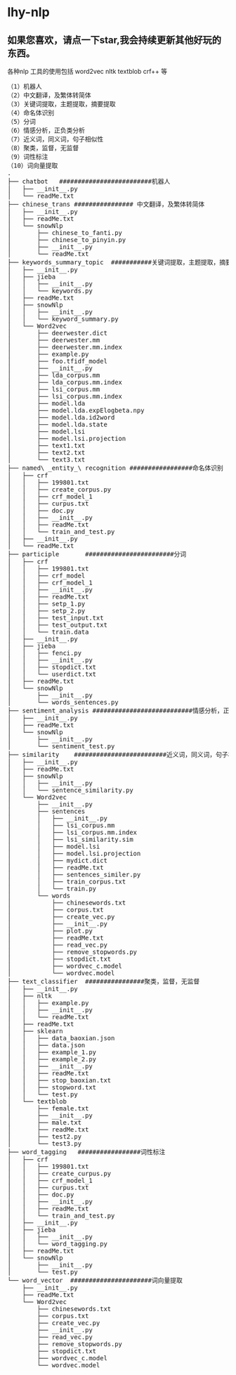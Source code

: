 # lhy-nlp

## 如果您喜欢，请点一下star,我会持续更新其他好玩的东西。
各种nlp 工具的使用包括 word2vec nltk textblob crf++ 等
<pre name="code" class="python">（1）机器人
（2）中文翻译，及繁体转简体
（3）关键词提取，主题提取，摘要提取
（4）命名体识别
（5）分词
（6）情感分析，正负类分析
（7）近义词，同义词，句子相似性
（8）聚类，监督，无监督
（9）词性标注
（10）词向量提取
.
├── chatbot   #########################机器人
│&nbsp;&nbsp; ├── __init__.py
│&nbsp;&nbsp; └── readMe.txt
├── chinese_trans ################ 中文翻译，及繁体转简体
│&nbsp;&nbsp; ├── __init__.py
│&nbsp;&nbsp; ├── readMe.txt
│&nbsp;&nbsp; └── snowNlp
│&nbsp;&nbsp;     ├── chinese_to_fanti.py
│&nbsp;&nbsp;     ├── chinese_to_pinyin.py
│&nbsp;&nbsp;     ├── __init__.py
│&nbsp;&nbsp;     └── readMe.txt
├── keywords_summary_topic  ###########关键词提取，主题提取，摘要提取
│&nbsp;&nbsp; ├── __init__.py
│&nbsp;&nbsp; ├── jieba
│&nbsp;&nbsp; │&nbsp;&nbsp; ├── __init__.py
│&nbsp;&nbsp; │&nbsp;&nbsp; └── keywords.py
│&nbsp;&nbsp; ├── readMe.txt
│&nbsp;&nbsp; ├── snowNlp
│&nbsp;&nbsp; │&nbsp;&nbsp; ├── __init__.py
│&nbsp;&nbsp; │&nbsp;&nbsp; └── keyword_summary.py
│&nbsp;&nbsp; └── Word2vec
│&nbsp;&nbsp;     ├── deerwester.dict
│&nbsp;&nbsp;     ├── deerwester.mm
│&nbsp;&nbsp;     ├── deerwester.mm.index
│&nbsp;&nbsp;     ├── example.py
│&nbsp;&nbsp;     ├── foo.tfidf_model
│&nbsp;&nbsp;     ├── __init__.py
│&nbsp;&nbsp;     ├── lda_corpus.mm
│&nbsp;&nbsp;     ├── lda_corpus.mm.index
│&nbsp;&nbsp;     ├── lsi_corpus.mm
│&nbsp;&nbsp;     ├── lsi_corpus.mm.index
│&nbsp;&nbsp;     ├── model.lda
│&nbsp;&nbsp;     ├── model.lda.expElogbeta.npy
│&nbsp;&nbsp;     ├── model.lda.id2word
│&nbsp;&nbsp;     ├── model.lda.state
│&nbsp;&nbsp;     ├── model.lsi
│&nbsp;&nbsp;     ├── model.lsi.projection
│&nbsp;&nbsp;     ├── text1.txt
│&nbsp;&nbsp;     ├── text2.txt
│&nbsp;&nbsp;     └── text3.txt
├── named\ _entity_\ recognition #################命名体识别
│&nbsp;&nbsp; ├── crf
│&nbsp;&nbsp; │&nbsp;&nbsp; ├── 199801.txt
│&nbsp;&nbsp; │&nbsp;&nbsp; ├── create_corpus.py
│&nbsp;&nbsp; │&nbsp;&nbsp; ├── crf_model_1
│&nbsp;&nbsp; │&nbsp;&nbsp; ├── curpus.txt
│&nbsp;&nbsp; │&nbsp;&nbsp; ├── doc.py
│&nbsp;&nbsp; │&nbsp;&nbsp; ├── __init__.py
│&nbsp;&nbsp; │&nbsp;&nbsp; ├── readMe.txt
│&nbsp;&nbsp; │&nbsp;&nbsp; └── train_and_test.py
│&nbsp;&nbsp; ├── __init__.py
│&nbsp;&nbsp; └── readMe.txt
├── participle       ########################分词
│&nbsp;&nbsp; ├── crf
│&nbsp;&nbsp; │&nbsp;&nbsp; ├── 199801.txt
│&nbsp;&nbsp; │&nbsp;&nbsp; ├── crf_model
│&nbsp;&nbsp; │&nbsp;&nbsp; ├── crf_model_1
│&nbsp;&nbsp; │&nbsp;&nbsp; ├── __init__.py
│&nbsp;&nbsp; │&nbsp;&nbsp; ├── readMe.txt
│&nbsp;&nbsp; │&nbsp;&nbsp; ├── setp_1.py
│&nbsp;&nbsp; │&nbsp;&nbsp; ├── setp_2.py
│&nbsp;&nbsp; │&nbsp;&nbsp; ├── test_input.txt
│&nbsp;&nbsp; │&nbsp;&nbsp; ├── test_output.txt
│&nbsp;&nbsp; │&nbsp;&nbsp; └── train.data
│&nbsp;&nbsp; ├── __init__.py
│&nbsp;&nbsp; ├── jieba
│&nbsp;&nbsp; │&nbsp;&nbsp; ├── fenci.py
│&nbsp;&nbsp; │&nbsp;&nbsp; ├── __init__.py
│&nbsp;&nbsp; │&nbsp;&nbsp; ├── stopdict.txt
│&nbsp;&nbsp; │&nbsp;&nbsp; └── userdict.txt
│&nbsp;&nbsp; ├── readMe.txt
│&nbsp;&nbsp; └── snowNlp
│&nbsp;&nbsp;     ├── __init__.py
│&nbsp;&nbsp;     └── words_sentences.py
├── sentiment_analysis ###########################情感分析，正负类分析
│&nbsp;&nbsp; ├── __init__.py
│&nbsp;&nbsp; ├── readMe.txt
│&nbsp;&nbsp; └── snowNlp
│&nbsp;&nbsp;     ├── __init__.py
│&nbsp;&nbsp;     └── sentiment_test.py
├── similarity    #########################近义词，同义词，句子相似性
│&nbsp;&nbsp; ├── __init__.py
│&nbsp;&nbsp; ├── readMe.txt
│&nbsp;&nbsp; ├── snowNlp
│&nbsp;&nbsp; │&nbsp;&nbsp; ├── __init__.py
│&nbsp;&nbsp; │&nbsp;&nbsp; └── sentence_similarity.py
│&nbsp;&nbsp; └── Word2vec
│&nbsp;&nbsp;     ├── __init__.py
│&nbsp;&nbsp;     ├── sentences
│&nbsp;&nbsp;     │&nbsp;&nbsp; ├── __init__.py
│&nbsp;&nbsp;     │&nbsp;&nbsp; ├── lsi_corpus.mm
│&nbsp;&nbsp;     │&nbsp;&nbsp; ├── lsi_corpus.mm.index
│&nbsp;&nbsp;     │&nbsp;&nbsp; ├── lsi_similarity.sim
│&nbsp;&nbsp;     │&nbsp;&nbsp; ├── model.lsi
│&nbsp;&nbsp;     │&nbsp;&nbsp; ├── model.lsi.projection
│&nbsp;&nbsp;     │&nbsp;&nbsp; ├── mydict.dict
│&nbsp;&nbsp;     │&nbsp;&nbsp; ├── readMe.txt
│&nbsp;&nbsp;     │&nbsp;&nbsp; ├── sentences_similer.py
│&nbsp;&nbsp;     │&nbsp;&nbsp; ├── train_corpus.txt
│&nbsp;&nbsp;     │&nbsp;&nbsp; └── train.py
│&nbsp;&nbsp;     └── words
│&nbsp;&nbsp;         ├── chinesewords.txt
│&nbsp;&nbsp;         ├── corpus.txt
│&nbsp;&nbsp;         ├── create_vec.py
│&nbsp;&nbsp;         ├── __init__.py
│&nbsp;&nbsp;         ├── plot.py
│&nbsp;&nbsp;         ├── readMe.txt
│&nbsp;&nbsp;         ├── read_vec.py
│&nbsp;&nbsp;         ├── remove_stopwords.py
│&nbsp;&nbsp;         ├── stopdict.txt
│&nbsp;&nbsp;         ├── wordvec_c.model
│&nbsp;&nbsp;         └── wordvec.model
├── text_classifier  ################聚类，监督，无监督
│&nbsp;&nbsp; ├── __init__.py
│&nbsp;&nbsp; ├── nltk
│&nbsp;&nbsp; │&nbsp;&nbsp; ├── example.py
│&nbsp;&nbsp; │&nbsp;&nbsp; ├── __init__.py
│&nbsp;&nbsp; │&nbsp;&nbsp; └── readMe.txt
│&nbsp;&nbsp; ├── readMe.txt
│&nbsp;&nbsp; ├── sklearn
│&nbsp;&nbsp; │&nbsp;&nbsp; ├── data_baoxian.json
│&nbsp;&nbsp; │&nbsp;&nbsp; ├── data.json
│&nbsp;&nbsp; │&nbsp;&nbsp; ├── example_1.py
│&nbsp;&nbsp; │&nbsp;&nbsp; ├── example_2.py
│&nbsp;&nbsp; │&nbsp;&nbsp; ├── __init__.py
│&nbsp;&nbsp; │&nbsp;&nbsp; ├── readMe.txt
│&nbsp;&nbsp; │&nbsp;&nbsp; ├── stop_baoxian.txt
│&nbsp;&nbsp; │&nbsp;&nbsp; ├── stopword.txt
│&nbsp;&nbsp; │&nbsp;&nbsp; └── test.py
│&nbsp;&nbsp; └── textblob
│&nbsp;&nbsp;     ├── female.txt
│&nbsp;&nbsp;     ├── __init__.py
│&nbsp;&nbsp;     ├── male.txt
│&nbsp;&nbsp;     ├── readMe.txt
│&nbsp;&nbsp;     ├── test2.py
│&nbsp;&nbsp;     └── test3.py
├── word_tagging   #################词性标注
│&nbsp;&nbsp; ├── crf
│&nbsp;&nbsp; │&nbsp;&nbsp; ├── 199801.txt
│&nbsp;&nbsp; │&nbsp;&nbsp; ├── create_curpus.py
│&nbsp;&nbsp; │&nbsp;&nbsp; ├── crf_model_1
│&nbsp;&nbsp; │&nbsp;&nbsp; ├── curpus.txt
│&nbsp;&nbsp; │&nbsp;&nbsp; ├── doc.py
│&nbsp;&nbsp; │&nbsp;&nbsp; ├── __init__.py
│&nbsp;&nbsp; │&nbsp;&nbsp; ├── readMe.txt
│&nbsp;&nbsp; │&nbsp;&nbsp; └── train_and_test.py
│&nbsp;&nbsp; ├── __init__.py
│&nbsp;&nbsp; ├── jieba
│&nbsp;&nbsp; │&nbsp;&nbsp; ├── __init__.py
│&nbsp;&nbsp; │&nbsp;&nbsp; └── word_tagging.py
│&nbsp;&nbsp; ├── readMe.txt
│&nbsp;&nbsp; └── snowNlp
│&nbsp;&nbsp;     ├── __init__.py
│&nbsp;&nbsp;     └── test.py
└── word_vector  ######################词向量提取
    ├── __init__.py
    ├── readMe.txt
    └── Word2vec
        ├── chinesewords.txt
        ├── corpus.txt
        ├── create_vec.py
        ├── __init__.py
        ├── read_vec.py
        ├── remove_stopwords.py
        ├── stopdict.txt
        ├── wordvec_c.model
        └── wordvec.model</pre>
<br />


